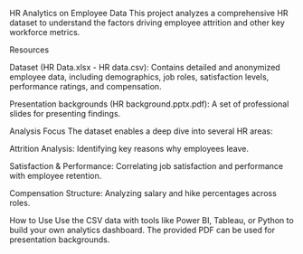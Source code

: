 HR Analytics on Employee Data
This project analyzes a comprehensive HR dataset to understand the factors driving employee attrition and other key workforce metrics.

Resources

Dataset (HR Data.xlsx - HR data.csv): Contains detailed and anonymized employee data, including demographics, job roles, satisfaction levels, performance ratings, and compensation.


Presentation backgrounds (HR background.pptx.pdf): A set of professional slides for presenting findings.

Analysis Focus
The dataset enables a deep dive into several HR areas:

Attrition Analysis: Identifying key reasons why employees leave.

Satisfaction & Performance: Correlating job satisfaction and performance with employee retention.

Compensation Structure: Analyzing salary and hike percentages across roles.

How to Use
Use the CSV data with tools like Power BI, Tableau, or Python to build your own analytics dashboard. The provided PDF can be used for presentation backgrounds.
